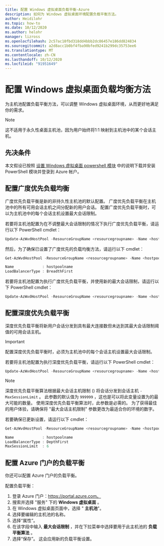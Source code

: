 ```yaml
---
title: 配置 Windows 虚拟桌面负载平衡-Azure
description: 如何为 Windows 虚拟桌面环境配置负载平衡方法。
author: Heidilohr
ms.topic: how-to
ms.date: 10/12/2020
ms.author: helohr
manager: lizross
ms.openlocfilehash: 2c57ac10fbd318dd4bbb2dc86457e186dd824834
ms.sourcegitcommit: a2d8acc1b0bf4fba90bfed9241b299dc35753ee6
ms.translationtype: MT
ms.contentlocale: zh-CN
ms.lasthandoff: 10/12/2020
ms.locfileid: "91951649"
---
```

# <a name="configure-the-windows-virtual-desktop-load-balancing-method"></a>配置 Windows 虚拟桌面负载均衡方法

为主机池配置负载平衡方法，可以调整 Windows 虚拟桌面环境，从而更好地满足你的需求。

>[!NOTE]
> 这不适用于永久性桌面主机池，因为用户始终将1:1 映射到主机池中的某个会话主机。

## <a name="prerequisites"></a>先决条件

本文假设已按照 [设置 Windows 虚拟桌面 powershell 模块](powershell-module.md) 中的说明下载并安装 PowerShell 模块并登录到 Azure 帐户。

## <a name="configure-breadth-first-load-balancing"></a>配置广度优先负载均衡

广度优先负载平衡是新的非持久性主机池的默认配置。 广度优先负载平衡在主机池中的所有可用会话主机之间分配新的用户会话。 配置广度优先负载平衡时，可以为主机池中的每个会话主机设置最大会话限制。

若要将主机池配置为在不调整最大会话限制的情况下执行广度优先负载平衡，请运行以下 PowerShell cmdlet：

```powershell
Update-AzWvdHostPool -ResourceGroupName <resourcegroupname> -Name <hostpoolname> -LoadBalancerType 'BreadthFirst'
```

然后，为了确保已设置了广度优先的负载均衡方法，请运行以下 cmdlet：

```powershell
Get-AzWvdHostPool -ResourceGroupName <resourcegroupname> -Name <hostpoolname> | format-list Name, LoadBalancerType

Name             : hostpoolname
LoadBalancerType : BreadthFirst
```

若要将主机池配置为执行广度优先负载平衡，并使用新的最大会话限制，请运行以下 PowerShell cmdlet：

```powershell
Update-AzWvdHostPool -ResourceGroupName <resourcegroupname> -Name <hostpoolname> -LoadBalancerType 'BreadthFirst' -MaxSessionLimit ###
```

## <a name="configure-depth-first-load-balancing"></a>配置深度优先负载平衡

深度优先负载平衡将新用户会话分发到具有最大连接数但未达到其最大会话限制阈值的可用会话主机。

>[!IMPORTANT]
>配置深度优先负载平衡时，必须为主机池中的每个会话主机设置最大会话限制。

若要将主机池配置为执行深度优先负载平衡，请运行以下 PowerShell cmdlet：

```powershell
Update-AzWvdHostPool -ResourceGroupName <resourcegroupname> -Name <hostpoolname> -LoadBalancerType 'DepthFirst' -MaxSessionLimit ###
```

>[!NOTE]
> 深度优先负载平衡算法根据最大会话主机限制 () 将会话分发到会话主机 `-MaxSessionLimit` 。 此参数的默认值为 `999999` ，这也是可以将此变量设置为的最大可能的数量。 使用深度优先负载平衡算法时，此参数是必需的。 为了获得最佳的用户体验，请确保将 "最大会话主机限制" 参数更改为最适合你的环境的数字。

若要确保已更新设置，请运行以下 cmdlet：

```powershell
Get-AzWvdHostPool -ResourceGroupName <resourcegroupname> -Name <hostpoolname> | format-list Name, LoadBalancerType, MaxSessionLimit

Name             : hostpoolname
LoadBalancerType : DepthFirst
MaxSessionLimit  : 6
```

## <a name="configure-load-balancing-with-the-azure-portal"></a>配置 Azure 门户的负载平衡

你还可以配置 Azure 门户的负载平衡。

配置负载平衡：

1. 登录 Azure 门户：https://portal.azure.com。
2. 搜索并选择 "服务" 下的 **Windows 虚拟桌面** 。
3. 在 Windows 虚拟桌面页面中，选择 " **主机池**"。
4. 选择要编辑的主机池的名称。
5. 选择“属性”。
6. 在该字段中输入 **最大会话限制** ，并在下拉菜单中选择要用于此主机池的 **负载平衡算法** 。
7. 选择“保存”。  这会应用新的负载平衡设置。